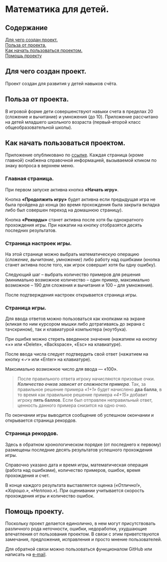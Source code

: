 # Математика для детей.

## Содержание

[Для чего создан проект.](#для-чего-создан-проект)  
[Польза от проекта.](#польза-от-проекта)  
[Как начать пользоваться проектом.](#как-начать-пользоваться-проектом)  
[Помощь проекту](#помощь-проекту)

## Для чего создан проект.

Проект создан для развития у детей навыков счёта.

## Польза от проекта.

В игровой форме дети совершенствуют навыки счета в пределах 20 (сложение и вычитание) и умножения (до 10). Приложение рассчитано на детей младшего школьного возраста (первый-второй класс общеобразовательной школы).

## Как начать пользоваться проектом.

Приложение опубликовано по [ссылке](https://a-v-gor.github.io/math-for-kids/). Каждая страница (кроме главной) снабжена справочной информацией, вызываемой кликом по знаку вопроса в верхнем меню.

### Главная страница.

При первом запуске активна кнопка **«Начать игру»**.

Кнопка **«Продолжить игру»** будет активна если предыдущая игра не была пройдена до конца (во время прохождения была закрыта вкладка либо был совершен переход на домашнюю страницу).

Кнопка **«Рекорды»** станет активна после хотя бы однократного прохождения игры. При нажатии на кнопку отобразятся десять последних результатов.

### Страница настроек игры.

На этой странице можно выбрать математическую операцию (*сложение*, *вычитание*, *умножение*) либо работу над ошибками (кнопка станет активна после того, как игрок совершит хотя бы одну ошибку).

Следующий шаг – выбрать количество примеров для решения (минимально возможное количество – один пример, максимально возможное – 190 для сложения и вычитания и 100 – для умножения).

После подтверждения настроек открывается страница игры.

### Страница игры.

Для ввода ответов можно пользоваться как кнопками на экране (кликая по ним курсором мышки либо дотрагиваясь до экрана с тачскрином), так и клавиатурой компьютера (ноутбука).

При ошибке можно стереть введенное значение (нажатием на кнопку «×» или «Delete», «Backspace», «Esc» на клавиатуре).

После ввода числа следует подтвердить свой ответ (нажатием на кнопку «✓» или «Enter» на клавиатуре).

Максимально возможное число для ввода — «100».

> После правильного ответа игроку начисляются призовые очки. ***Количество очков зависит от сложности примера***. Так, за правильное решение примера *«1+1»* будет начислено **два балла**, в то время как правильное решение примера *«4+15»* добавит игроку **пять баллов**. Если был отправлен неправильный ответ, ценность данного примера снизится на одно очко.

По окончании игры выводится сообщение об успешном окончании и открывается страница рекордов.

### Страница рекордов.

Здесь в обратном хронологическом порядке (от последнего к первому) размещены последние десять результатов успешного прохождения игры.

Справочно указано дата и время игры, математическая операция (работа над ошибками), количество примеров, ошибок, время прохождения и счет.

В конце каждого результата выставляется оценка (*«Отлично!»*, *«Хорошо.»*, *«Неплохо.»*). При оценивании учитывается скорость прохождения игры и количество ошибок.

## Помощь проекту.

Поскольку проект делается единолично, в нем могут присутствовать различного рода неточности, ошибки, недоработки, ухудшающие впечатления от пользования проектом. В связи с этим приветствуются замечания, предложения, исправления и просто мнение пользователей.

Для обратной связи можно пользоваться функционалом GitHub или написать на [e-mail](a.v.gor@mail.ru).